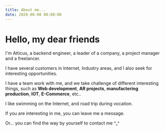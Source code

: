 ```yaml
---
title: About me...
date: 2020-08-08 08:08:08
---
```

# Hello, my dear friends
I'm Atticus, a backend engineer, a leader of a company, a project manager and a freelancer.

I have several customers in Internet, Industry areas, and I also seek for interesting opportunities.

I have a team work with me, and we take challenge of different interesting things, such as **Web development**, **AR projects**, **manufactering production**, **IOT**, **E-Commerce**, etc..

I like swimming on the Internet, and road trip during vocation.

If you are interesting in me, you can leave me a message.

Or... you can find the way by yourself to contact me ^_^